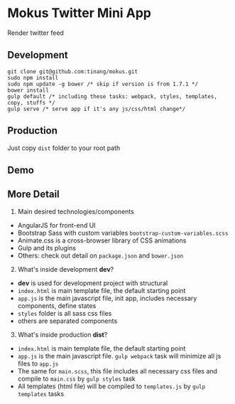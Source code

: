 # Mokus Twitter Mini App
Render twitter feed

## Development

```
git clone git@github.com:tinang/mokus.git
sudo npm install
sudo npm update -g bower /* skip if version is from 1.7.1 */
bower install
gulp default /* including these tasks: webpack, styles, templates, copy, stuffs */
gulp serve /* serve app if it's any js/css/html change*/

```

## Production

Just copy `dist` folder to your root path

## Demo



## More Detail

1. Main desired technologies/components
  * AngularJS for front-end UI
  * Bootstrap Sass with custom variables `bootstrap-custom-variables.scss`
  * Animate.css is a cross-browser library of CSS animations
  * Gulp and its plugins
  * Others: check out detail on `package.json` and `bower.json`

2. What's inside development **dev**?
  * **dev** is used for development project with structural
  * `index.html` is main template file, the default starting point
  * `app.js` is the main javascript file, init app, includes necessary components, define states
  * `styles` folder is all sass css files
  * others are separated components

3. What's inside production **dist**?
  * `index.html` is main template file, the default starting point
  * `app.js` is the main javascript file. `gulp webpack` task will minimize all js files to `app.js`
  * The same for `main.scss`, this file includes all necessary css files and compile to `main.css` by `gulp styles` task
  * All templates (html file) will be compiled to `templates.js` by `gulp templates` tasks
